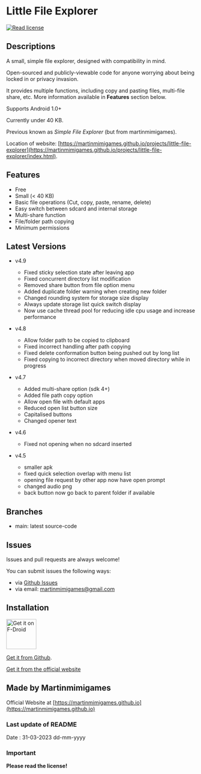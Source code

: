 # Little File Explorer

[<img src="https://img.shields.io/github/license/martinmimigames/little-file-explorer?style=flat-square"
alt="Read license">](https://github.com/martinmimigames/little-file-explorer/blob/main/LICENSE.md)

## Descriptions

A small, simple file explorer, designed with compatibility in mind.

Open-sourced and publicly-viewable code for anyone worrying about being locked in or privacy invasion.

It provides multiple functions, including copy and pasting files, multi-file share, etc. More information available in **Features** section below.

Supports Android 1.0+

Currently under 40 KB.

Previous known as *Simple File Explorer* (but from martinmimigames).

Location of website:
[https://martinmimigames.github.io/projects/little-file-explorer](https://martinmimigames.github.io/projects/little-file-explorer/index.html).

## Features

- Free
- Small (< 40 KB)
- Basic file operations (Cut, copy, paste, rename, delete)
- Easy switch between sdcard and internal storage
- Multi-share function
- File/folder path copying
- Minimum permissions

## Latest Versions
- v4.9
  - Fixed sticky selection state after leaving app
  - Fixed concurrent directory list modification
  - Removed share button from file option menu
  - Added duplicate folder warning when creating new folder
  - Changed rounding system for storage size display
  - Always update storage list quick switch display
  - Now use cache thread pool for reducing idle cpu usage and increase performance

- v4.8
  - Allow folder path to be copied to clipboard
  - Fixed incorrect handling after path copying
  - Fixed delete conformation button being pushed out by long list
  - Fixed copying to incorrect directory when moved directory while in progress

- v4.7
  - Added multi-share option (sdk 4+)
  - Added file path copy option
  - Allow open file with default apps
  - Reduced open list button size
  - Capitalised buttons
  - Changed opener text

- v4.6
  - Fixed not opening when no sdcard inserted

- v4.5
  - smaller apk
  - fixed quick selection overlap with menu list
  - opening file request by other app now have open prompt
  - changed audio png
  - back button now go back to parent folder if available

## Branches

- main: latest source-code

## Issues

Issues and pull requests are always welcome!

You can submit issues the following ways:

- via [Github Issues](https://github.com/martinmimigames/little-file-explorer/issues)
- via email: martinmimigames@gmail.com

## Installation

[<img src="https://fdroid.gitlab.io/artwork/badge/get-it-on.png"
     alt="Get it on F-Droid"
     height="80">](https://f-droid.org/packages/com.martinmimigames.simplefileexplorer/)

[Get it from Github](https://github.com/martinmimigames/little-file-explorer/releases/latest).

[Get it from the official website](https://martinmimigames.github.io/projects/little-file-explorer)

## Made by Martinmimigames

Official Website at [https://martinmimigames.github.io](https://martinmimigames.github.io)

### Last update of README

Date : 31-03-2023 dd-mm-yyyy

### Important

**Please read the license!**
